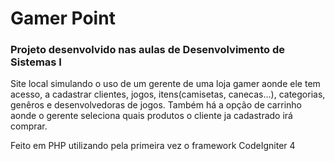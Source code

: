 # Gamer Point

### Projeto desenvolvido nas aulas de Desenvolvimento de Sistemas I

Site local simulando o uso de um gerente de uma loja gamer aonde ele tem acesso, a cadastrar clientes, jogos, itens(camisetas, canecas...), categorias, genêros e desenvolvedoras de jogos. Também há a opção de carrinho aonde o gerente seleciona quais produtos o cliente ja cadastrado irá comprar.

Feito em PHP utilizando pela primeira vez o framework CodeIgniter 4

